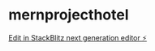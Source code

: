 # mernprojecthotel

[Edit in StackBlitz next generation editor ⚡️](https://stackblitz.com/~/github.com/balajireddy098/mernprojecthotel)
